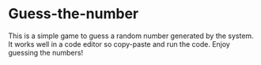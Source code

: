 # Guess-the-number
This is a simple game to guess a random number generated by the system. It works well in a code editor so copy-paste and run the code. Enjoy guessing the numbers!
